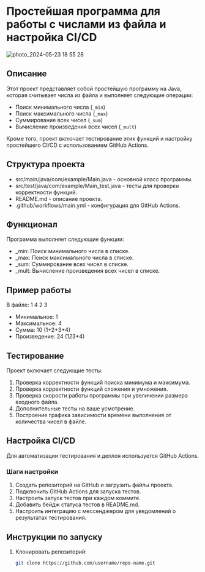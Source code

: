 # Простейшая программа для работы с числами из файла и настройка CI/CD

![photo_2024-05-23 18 55 28](https://github.com/D1MAKOOL/tz-2/assets/167441082/62adf1dd-0699-40ef-9ad5-ba02556ba197)


## Описание

Этот проект представляет собой простейшую программу на Java, которая считывает числа из файла и выполняет следующие операции:
- Поиск минимального числа (`_min`)
- Поиск максимального числа (`_max`)
- Суммирование всех чисел (`_sum`)
- Вычисление произведения всех чисел (`_mult`)

Кроме того, проект включает тестирование этих функций и настройку простейшего CI/CD с использованием GitHub Actions.

## Структура проекта

- src/main/java/com/example/Main.java - основной класс программы.
- src/test/java/com/example/Main_test.java - тесты для проверки корректности функций.
- README.md - описание проекта.
- .github/workflows/main.yml - конфигурация для GitHub Actions.

## Функционал

Программа выполняет следующие функции:

- _min: Поиск минимального числа в списке.
- _max: Поиск максимального числа в списке.
- _sum: Суммирование всех чисел в списке.
- _mult: Вычисление произведения всех чисел в списке.

## Пример работы

В файле: 1 4 2 3

- Минимальное: 1
- Максимальное: 4
- Сумма: 10 (1+2+3+4)
- Произведение: 24 (1*2*3*4)

## Тестирование

Проект включает следующие тесты:

1. Проверка корректности функций поиска минимума и максимума.
2. Проверка корректности функций сложения и умножения.
3. Проверка скорости работы программы при увеличении размера входного файла.
4. Дополнительные тесты на ваше усмотрение.
5. Построение графика зависимости времени выполнения от количества чисел в файле.

## Настройка CI/CD

Для автоматизации тестирования и деплоя используется GitHub Actions.

### Шаги настройки

1. Создать репозиторий на GitHub и загрузить файлы проекта.
2. Подключить GitHub Actions для запуска тестов.
3. Настроить запуск тестов при каждом коммите.
4. Добавить бейдж статуса тестов в README.md.
5. Настроить интеграцию с мессенджером для уведомлений о результатах тестирования.

## Инструкции по запуску

1. Клонировать репозиторий:
   ```bash
   git clone https://github.com/username/repo-name.git
